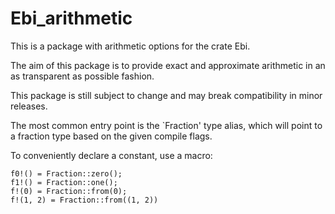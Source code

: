 # Ebi_arithmetic

This is a package with arithmetic options for the crate Ebi.

The aim of this package is to provide exact and approximate arithmetic in an as transparent as possible fashion.

This package is still subject to change and may break compatibility in minor releases.

The most common entry point is the `Fraction' type alias, which will point to a fraction type based on the given compile flags.

To conveniently declare a constant, use a macro:

```
f0!() = Fraction::zero();
f1!() = Fraction::one();
f!(0) = Fraction::from(0);
f!(1, 2) = Fraction::from((1, 2))
```